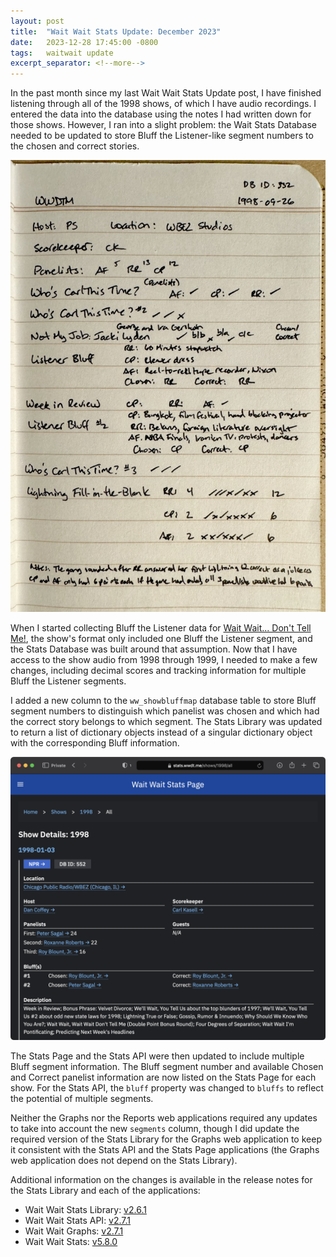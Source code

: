 ```yaml
---
layout: post
title:  "Wait Wait Stats Update: December 2023"
date:   2023-12-28 17:45:00 -0800
tags:   waitwait update
excerpt_separator: <!--more-->
---
```


In the past month since my last Wait Wait Stats Update post, I have finished listening through all of the 1998 shows, of which I have audio recordings. I entered the data into the database using the notes I had written down for those shows. However, I ran into a slight problem: the Wait Stats Database needed to be updated to store Bluff the Listener-like segment numbers to the chosen and correct stories.

<!--more-->

![Photo of written show notes for the show that aired on 1998-09-26 containing host, scorekeeper, panelists and scoring details](/assets/images/waitwait/20231228/show-notes-1998-09-26.jpg "Written show notes for the show that aired on 1998-09-26")

When I started collecting Bluff the Listener data for [Wait Wait... Don't Tell Me!](https://waitwait.npr.org/), the show's format only included one Bluff the Listener segment, and the Stats Database was built around that assumption. Now that I have access to the show audio from 1998 through 1999, I needed to make a few changes, including decimal scores and tracking information for multiple Bluff the Listener segments.

I added a new column to the `ww_showbluffmap` database table to store Bluff segment numbers to distinguish which panelist was chosen and which had the correct story belongs to which segment. The Stats Library was updated to return a list of dictionary objects instead of a singular dictionary object with the corresponding Bluff information.

![Screenshot of the Wait Wait Stats Page showing appearances and scores for the show that aired on 1998-01-03](/assets/images/waitwait/20231228/stats-multiple-bluffs.png "Information for the show that aired on 1998-01-03")

The Stats Page and the Stats API were then updated to include multiple Bluff segment information. The Bluff segment number and available Chosen and Correct panelist information are now listed on the Stats Page for each show. For the Stats API, the `bluff` property was changed to `bluffs` to reflect the potential of multiple segments.

Neither the Graphs nor the Reports web applications required any updates to take into account the new `segments` column, though I did update the required version of the Stats Library for the Graphs web application to keep it consistent with the Stats API and the Stats Page applications (the Graphs web application does not depend on the Stats Library).

Additional information on the changes is available in the release notes for the Stats Library and each of the applications:

* Wait Wait Stats Library: [v2.6.1](https://github.com/questionlp/wwdtm/releases/tag/v2.6.1)
* Wait Wait Stats API: [v2.7.1](https://github.com/questionlp/api.wwdt.me_v2/releases/tag/v2.7.1)
* Wait Wait Graphs: [v2.7.1](https://github.com/questionlp/graphs.wwdt.me/releases/tag/v2.7.1)
* Wait Wait Stats: [v5.8.0](https://github.com/questionlp/stats.wwdt.me/releases/tag/v5.8.0)
